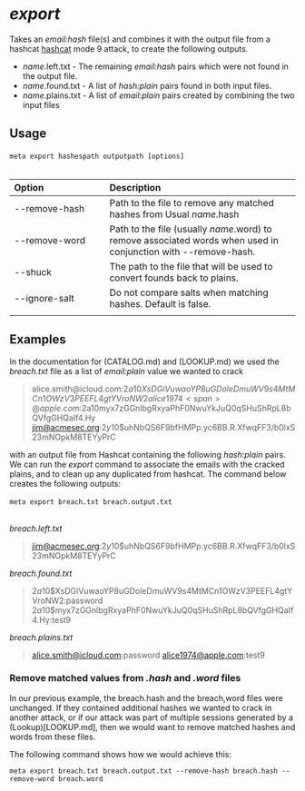 # *export*

Takes an *email:hash* file(s) and combines it with the output file from a hashcat [hashcat](https://github.com/hashcat/hashcat) mode 9 attack, to create the following outputs.

- *name*.left.txt - The remaining *email:hash* pairs which were not found in the output file.
- *name*.found.txt - A list of *hash:plain* pairs found in both input files.
- *name*.plains.txt - A list of *email:plain* pairs created by combining the two input files

## Usage

`meta export hashespath outputpath [options]`
&nbsp;<br>
&nbsp;<br>

| Option | Description |
| :--- | :--- |
| --remove-hash | Path to the file to remove any matched hashes from Usual *name*.hash|
| --remove-word | Path to the file (usually *name*.word) to remove associated words when used in conjunction with --remove-hash. |
| --shuck| The path to the file that will be used to convert founds back to plains.  |
| --ignore-salt| Do not compare salts when matching hashes. Default is false. |
| <img width=350> | |

 
## Examples
 
In the documentation for (CATALOG.md) and (LOOKUP.md) we used the *breach.txt* file as a list of *email:plain* value we wanted to crack

>alice.smith<span>@icloud.com:$2a$10$XsDGiVuwaoYP8uGDoleDmuWV9s4MtMCn1OWzV3PEEFL4gtYVroNW2
>alice1974<span>@apple.com:$2a$10$myx7zGGnlbgRxyaPhF0NwuYkJuQ0qSHuShRpL8bQVfgGHQaIf4.Hy
>jim@acmesec.org:$2y$10$uhNbQS6F9bfHMPp.yc6BB.R.XfwqFF3/b0lxS23mNOpkM8TEYyPrC

with an output file from Hashcat containing the following *hash:plain* pairs. We can run the *export* command to associate the emails with the cracked plains, and to clean up any duplicated from hashcat. The command below creates the following outputs: 

`meta export breach.txt breach.output.txt`
&nbsp;<br>
&nbsp;<br>
	
*breach.left.txt*
>jim@acmesec.org:$2y$10$uhNbQS6F9bfHMPp.yc6BB.R.XfwqFF3/b0lxS23mNOpkM8TEYyPrC
	
*breach.found.txt*
>$2a$10$XsDGiVuwaoYP8uGDoleDmuWV9s4MtMCn1OWzV3PEEFL4gtYVroNW2:password
>$2a$10$myx7zGGnlbgRxyaPhF0NwuYkJuQ0qSHuShRpL8bQVfgGHQaIf4.Hy:test9

*breach.plains.txt*
>alice.smith@icloud.com:password
>alice1974@apple.com:test9			
 
### Remove matched values from *.hash* and *.word* files

In our previous example, the breach.hash and the breach,word files were unchanged. If they contained additional hashes we wanted to crack in another attack, or if our attack was part of multiple sessions generated by a (Lookup)[LOOKUP.md], then we would want to remove matched hashes and words from these files. 
	
The following command shows how we would achieve this:

`meta export breach.txt breach.output.txt --remove-hash breach.hash --remove-word breach.word`


